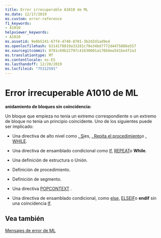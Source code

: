 ```yaml
---
title: Error irrecuperable A1010 de ML
ms.date: 12/17/2019
ms.custom: error-reference
f1_keywords:
- A1010
helpviewer_keywords:
- A1010
ms.assetid: 9e0b5241-67f4-4740-8701-3b2d2d1ad9e4
ms.openlocfilehash: b3141f8819a33281c70e34bd7772d4475886e557
ms.sourcegitcommit: 0781c69b22797c41630601a176b9ea541be4f2a3
ms.translationtype: MT
ms.contentlocale: es-ES
ms.lasthandoff: 12/20/2019
ms.locfileid: "75312591"
---
```

# <a name="ml-fatal-error-a1010"></a>Error irrecuperable A1010 de ML

**anidamiento de bloques sin coincidencia:**

Un bloque que empieza no tenía un extremo correspondiente o un extremo de bloque no tenía un principio coincidente. Uno de los siguientes puede ser implicado:

- Una directiva de alto nivel como [. Si](dot-if.md)es, [. Repita el procedimiento](dot-repeat.md)o [. WHILE](dot-while.md).

- Una directiva de ensamblado condicional como [If](if-masm.md), [REPEAT](repeat.md)o **While**.

- Una definición de estructura o Unión.

- Definición de procedimiento.

- Definición de segmento.

- Una directiva [POPCONTEXT](popcontext.md) .

- Una directiva de ensamblado condicional, como [else](else-masm.md), [ELSEIF](elseif-masm.md)o **endif** sin una coincidencia [If](if-masm.md).

## <a name="see-also"></a>Vea también

[Mensajes de error de ML](ml-error-messages.md)
